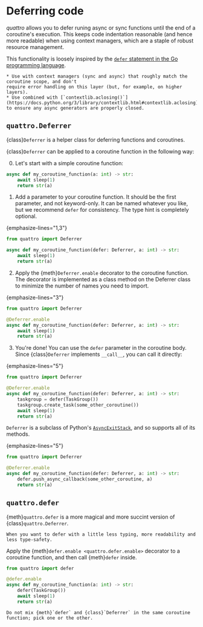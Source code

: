 ```{currentmodule} quattro
```
# Deferring code

_quattro_ allows you to defer runing async or sync functions until the end of a coroutine's execution.
This keeps code indentation reasonable (and hence more readable) when using context managers, which are a staple of robust resource management.

This functionality is loosely inspired by the [`defer` statement in the Go programming language](https://go.dev/tour/flowcontrol/12).


```{admonition} When and where to use
* Use with context managers (sync and async) that roughly match the coroutine scope, and don't
require error handling on this layer (but, for example, on higher layers).
* Use combined with [`contextlib.aclosing()`](https://docs.python.org/3/library/contextlib.html#contextlib.aclosing) to ensure any async generators are properly closed.
```

## `quattro.Deferrer`

{class}`Deferrer` is a helper class for deferring functions and coroutines.

{class}`Deferrer` can be applied to a coroutine function in the following way:

0. Let's start with a simple coroutine function:

```python
async def my_coroutine_function(a: int) -> str:
    await sleep(1)
    return str(a)
```

1. Add a parameter to your coroutine function.
It should be the first parameter, and not keyword-only.
It can be named whatever you like, but we recommend `defer` for consistency.
The type hint is completely optional.

{emphasize-lines="1,3"}
```python
from quattro import Deferrer

async def my_coroutine_function(defer: Deferrer, a: int) -> str:
    await sleep(1)
    return str(a)
```

2. Apply the {meth}`Deferrer.enable` decorator to the coroutine function.
The decorator is implemented as a class method on the Deferrer class to minimize the number of names you need to import.

{emphasize-lines="3"}
```python
from quattro import Deferrer

@Deferrer.enable
async def my_coroutine_function(defer: Deferrer, a: int) -> str:
    await sleep(1)
    return str(a)
```

3. You're done!
You can use the `defer` parameter in the coroutine body.
Since {class}`Deferrer` implements `__call__`, you can call it directly:

{emphasize-lines="5"}
```python
from quattro import Deferrer

@Deferrer.enable
async def my_coroutine_function(defer: Deferrer, a: int) -> str:
    taskgroup = defer(TaskGroup())
    taskgroup.create_task(some_other_coroutine())
    await sleep(1)
    return str(a)
```

`Deferrer` is a subclass of Python's [`AsyncExitStack`](https://docs.python.org/3/library/contextlib.html#contextlib.AsyncExitStack),
and so supports all of its methods.

{emphasize-lines="5"}
```python
from quattro import Deferrer

@Deferrer.enable
async def my_coroutine_function(defer: Deferrer, a: int) -> str:
    defer.push_async_callback(some_other_coroutine, a)
    return str(a)
```

## `quattro.defer`

{meth}`quattro.defer` is a more magical and more succint version of {class}`quattro.Deferrer`.

```{admonition} When and where to use
When you want to defer with a little less typing, more readability and less type-safety.
```

Apply the {meth}`defer.enable <quattro.defer.enable>` decorator to a coroutine function, and then call {meth}`defer` inside.

```python
from quattro import defer

@defer.enable
async def my_coroutine_function(a: int) -> str:
    defer(TaskGroup())
    await sleep(1)
    return str(a)
```

```{warning}
Do not mix {meth}`defer` and {class}`Deferrer` in the same coroutine function; pick one or the other.
```
